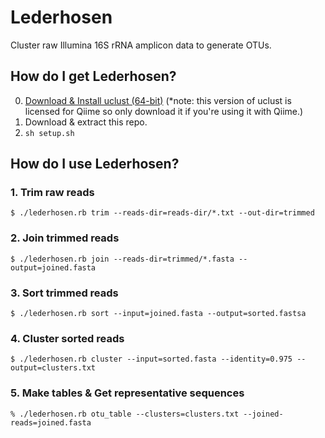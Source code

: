 # Lederhosen

Cluster raw Illumina 16S rRNA amplicon data to generate OTUs.

## How do I get Lederhosen?

0. [Download & Install uclust (64-bit)](http://www.drive5.com/uclust/downloads1_2_22q.html)
    (*note: this version of uclust is licensed for Qiime so only download it if you're using it with Qiime.)
1. Download & extract this repo.
2. `sh setup.sh`

## How do I use Lederhosen?

### 1. Trim raw reads

`$ ./lederhosen.rb trim --reads-dir=reads-dir/*.txt --out-dir=trimmed`

### 2. Join trimmed reads

`$ ./lederhosen.rb join --reads-dir=trimmed/*.fasta --output=joined.fasta`

### 3. Sort trimmed reads

`$ ./lederhosen.rb sort --input=joined.fasta --output=sorted.fastsa`

### 4. Cluster sorted reads

`$ ./lederhosen.rb cluster --input=sorted.fasta --identity=0.975 --output=clusters.txt`

### 5. Make tables & Get representative sequences

`% ./lederhosen.rb otu_table --clusters=clusters.txt --joined-reads=joined.fasta`